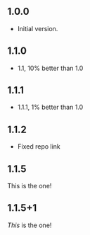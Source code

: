 ## 1.0.0

- Initial version.

## 1.1.0

- 1.1, 10% better than 1.0

## 1.1.1

- 1.1.1, 1% better than 1.0

## 1.1.2

- Fixed repo link

## 1.1.5

This is the one!

## 1.1.5+1

*This* is the one!

